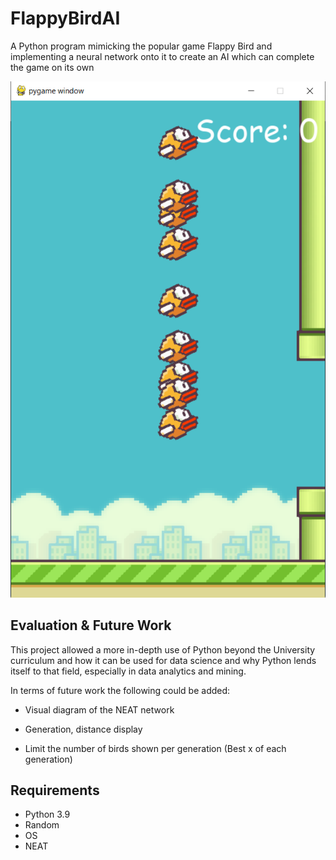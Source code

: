# FlappyBirdAI
A Python program mimicking the popular game Flappy Bird and implementing a neural network onto it to create  an AI which can complete the game on its own

![Screenshot of Generation 0](imgs/Screenshot.png)

## Evaluation & Future Work

This project allowed a more in-depth use of Python beyond the University curriculum and how it can be used for data science and why Python lends itself to that field, especially in data analytics and mining.

In terms of future work the following could be added: 

- Visual diagram of the NEAT network

- Generation, distance display

- Limit the number of birds shown per generation (Best x of each generation)

## Requirements
* Python 3.9
* Random
* OS
* NEAT
